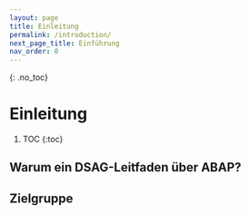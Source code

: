 ```yaml
---
layout: page
title: Einleitung
permalink: /introduction/
next_page_title: Einführung
nav_order: 0
---
```


{: .no_toc}
# Einleitung

1. TOC
{:toc}

## Warum ein DSAG-Leitfaden über ABAP?

## Zielgruppe